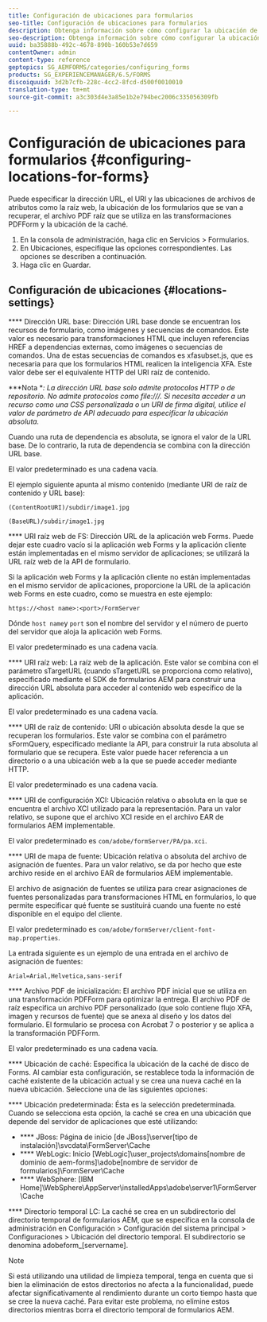 ```yaml
---
title: Configuración de ubicaciones para formularios
seo-title: Configuración de ubicaciones para formularios
description: Obtenga información sobre cómo configurar la ubicación de Forms.
seo-description: Obtenga información sobre cómo configurar la ubicación de Forms.
uuid: ba35888b-492c-4678-890b-160b53e7d659
contentOwner: admin
content-type: reference
geptopics: SG_AEMFORMS/categories/configuring_forms
products: SG_EXPERIENCEMANAGER/6.5/FORMS
discoiquuid: 3d2b7cfb-228c-4cc2-8fcd-d500f0010010
translation-type: tm+mt
source-git-commit: a3c303d4e3a85e1b2e794bec2006c335056309fb

---
```



# Configuración de ubicaciones para formularios {#configuring-locations-for-forms}

Puede especificar la dirección URL, el URI y las ubicaciones de archivos de atributos como la raíz web, la ubicación de los formularios que se van a recuperar, el archivo PDF raíz que se utiliza en las transformaciones PDFForm y la ubicación de la caché.

1. En la consola de administración, haga clic en Servicios > Formularios.
1. En Ubicaciones, especifique las opciones correspondientes. Las opciones se describen a continuación.
1. Haga clic en Guardar.

## Configuración de ubicaciones {#locations-settings}

**** Dirección URL base: Dirección URL base donde se encuentran los recursos de formulario, como imágenes y secuencias de comandos. Este valor es necesario para transformaciones HTML que incluyen referencias HREF a dependencias externas, como imágenes o secuencias de comandos. Una de estas secuencias de comandos es xfasubset.js, que es necesaria para que los formularios HTML realicen la inteligencia XFA. Este valor debe ser el equivalente HTTP del URI raíz de contenido.

***Nota **: La dirección URL base solo admite protocolos HTTP o de repositorio. No admite protocolos como file:///. Si necesita acceder a un recurso como una CSS personalizada o un URI de firma digital, utilice el valor de parámetro de API adecuado para especificar la ubicación absoluta.*

Cuando una ruta de dependencia es absoluta, se ignora el valor de la URL base. De lo contrario, la ruta de dependencia se combina con la dirección URL base.

El valor predeterminado es una cadena vacía.

El ejemplo siguiente apunta al mismo contenido (mediante URI de raíz de contenido y URL base):

`(ContentRootURI)/subdir/image1.jpg`

`(BaseURL)/subdir/image1.jpg`

**** URI raíz web de FS: Dirección URL de la aplicación web Forms. Puede dejar este cuadro vacío si la aplicación web Forms y la aplicación cliente están implementadas en el mismo servidor de aplicaciones; se utilizará la URL raíz web de la API de formulario.

Si la aplicación web Forms y la aplicación cliente no están implementadas en el mismo servidor de aplicaciones, proporcione la URL de la aplicación web Forms en este cuadro, como se muestra en este ejemplo:

`https://<host name>:<port>/FormServer`

Dónde `host name`y `port` son el nombre del servidor y el número de puerto del servidor que aloja la aplicación web Forms.

El valor predeterminado es una cadena vacía.

**** URI raíz web: La raíz web de la aplicación. Este valor se combina con el parámetro sTargetURL (cuando sTargetURL se proporciona como relativo), especificado mediante el SDK de formularios AEM para construir una dirección URL absoluta para acceder al contenido web específico de la aplicación.

El valor predeterminado es una cadena vacía.

**** URI de raíz de contenido: URI o ubicación absoluta desde la que se recuperan los formularios. Este valor se combina con el parámetro sFormQuery, especificado mediante la API, para construir la ruta absoluta al formulario que se recupera. Este valor puede hacer referencia a un directorio o a una ubicación web a la que se puede acceder mediante HTTP.

El valor predeterminado es una cadena vacía.

**** URI de configuración XCI: Ubicación relativa o absoluta en la que se encuentra el archivo XCI utilizado para la representación. Para un valor relativo, se supone que el archivo XCI reside en el archivo EAR de formularios AEM implementable.

El valor predeterminado es `com/adobe/formServer/PA/pa.xci`.

**** URI de mapa de fuente: Ubicación relativa o absoluta del archivo de asignación de fuentes. Para un valor relativo, se da por hecho que este archivo reside en el archivo EAR de formularios AEM implementable.

El archivo de asignación de fuentes se utiliza para crear asignaciones de fuentes personalizadas para transformaciones HTML en formularios, lo que permite especificar qué fuente se sustituirá cuando una fuente no esté disponible en el equipo del cliente.

El valor predeterminado es `com/adobe/formServer/client-font-map.properties`.

La entrada siguiente es un ejemplo de una entrada en el archivo de asignación de fuentes:

`Arial=Arial,Helvetica,sans-serif`

**** Archivo PDF de inicialización: El archivo PDF inicial que se utiliza en una transformación PDFForm para optimizar la entrega. El archivo PDF de raíz especifica un archivo PDF personalizado (que solo contiene flujo XFA, imagen y recursos de fuente) que se anexa al diseño y los datos del formulario. El formulario se procesa con Acrobat 7 o posterior y se aplica a la transformación PDFForm.

El valor predeterminado es una cadena vacía.

**** Ubicación de caché: Especifica la ubicación de la caché de disco de Forms. Al cambiar esta configuración, se restablece toda la información de caché existente de la ubicación actual y se crea una nueva caché en la nueva ubicación. Seleccione una de las siguientes opciones:

**** Ubicación predeterminada: Ésta es la selección predeterminada. Cuando se selecciona esta opción, la caché se crea en una ubicación que depende del servidor de aplicaciones que esté utilizando:

* **** JBoss: Página de inicio [de JBoss]\server\[tipo de instalación]\svcdata\FormServer\Cache
* **** WebLogic: Inicio [WebLogic]\user_projects\domains\[nombre de dominio de aem-forms]\adobe\[nombre de servidor de formularios]\FormServer\Cache
* **** WebSphere: [IBM Home]\WebSphere\AppServer\installedApps\adobe\server1\FormServer\Cache

**** Directorio temporal LC: La caché se crea en un subdirectorio del directorio temporal de formularios AEM, que se especifica en la consola de administración en Configuración > Configuración del sistema principal > Configuraciones > Ubicación del directorio temporal. El subdirectorio se denomina adobeform_[servername].

>[!NOTE]
>
>Si está utilizando una utilidad de limpieza temporal, tenga en cuenta que si bien la eliminación de estos directorios no afecta a la funcionalidad, puede afectar significativamente al rendimiento durante un corto tiempo hasta que se cree la nueva caché. Para evitar este problema, no elimine estos directorios mientras borra el directorio temporal de formularios AEM.


